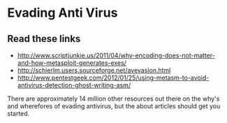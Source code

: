 # Evading Anti Virus

## Read these links

* http://www.scriptjunkie.us/2011/04/why-encoding-does-not-matter-and-how-metasploit-generates-exes/
* http://schierlm.users.sourceforge.net/avevasion.html
* http://www.pentestgeek.com/2012/01/25/using-metasm-to-avoid-antivirus-detection-ghost-writing-asm/

There are approximately 14 million other resources out there on the why's and wherefores of evading antivirus, but the about articles should get you started.